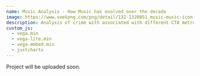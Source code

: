 ```yaml
---
name: Music Analysis - How Music has evolved over the decade
image: https://www.seekpng.com/png/detail/132-1320851_music-music-icon-png-transparent.png
description: Analysis of crime with associated with different CTA metro line 
custom_js:
  - vega.min
  - vega-lite.min
  - vega-embed.min
  - justcharts
---
```


Project will be uploaded soon.
